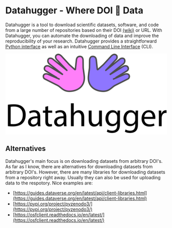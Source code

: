 # Datahugger - Where DOI 👐 Data

Datahugger is a tool to download scientific datasets, software, and code from
a large number of repositories based on their DOI [(wiki)](https://en.wikipedia.org/wiki/Digital_object_identifier) or URL. With
Datahugger, you can automate the downloading of data and improve the
reproducibility of your research. Datahugger provides a straightforward
[Python interface](#download-with-python) as well as an intuitive
[Command Line Interface](#download-with-command-line) (CLI).

![Datahugger - Where DOI hugs data](../images/datahugger_repo.svg)

## Alternatives

Datahugger's main focus is on downloading datasets from arbitrary DOI's. As
far as I know, there are alternatives for downloading datasets from arbitrary
DOI's. However, there are many libraries for downloading datasets from a
repository right away. Usually they can also be used for uploading data to
the respotory. Nice examples are:

- [https://guides.dataverse.org/en/latest/api/client-libraries.html](https://guides.dataverse.org/en/latest/api/client-libraries.html)
- [https://pypi.org/project/pyzenodo3/](https://pypi.org/project/pyzenodo3/)
- [https://osfclient.readthedocs.io/en/latest/](https://osfclient.readthedocs.io/en/latest/)
